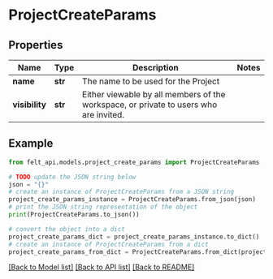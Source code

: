 # ProjectCreateParams


## Properties

Name | Type | Description | Notes
------------ | ------------- | ------------- | -------------
**name** | **str** | The name to be used for the Project | 
**visibility** | **str** | Either viewable by all members of the workspace, or private to users who are invited. | 

## Example

```python
from felt_api.models.project_create_params import ProjectCreateParams

# TODO update the JSON string below
json = "{}"
# create an instance of ProjectCreateParams from a JSON string
project_create_params_instance = ProjectCreateParams.from_json(json)
# print the JSON string representation of the object
print(ProjectCreateParams.to_json())

# convert the object into a dict
project_create_params_dict = project_create_params_instance.to_dict()
# create an instance of ProjectCreateParams from a dict
project_create_params_from_dict = ProjectCreateParams.from_dict(project_create_params_dict)
```
[[Back to Model list]](../README.md#documentation-for-models) [[Back to API list]](../README.md#documentation-for-api-endpoints) [[Back to README]](../README.md)


